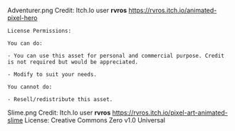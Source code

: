 Adventurer.png
Credit: Itch.Io user **rvros**
https://rvros.itch.io/animated-pixel-hero
```
License Permissions:

You can do:

- You can use this asset for personal and commercial purpose. Credit is not required but would be appreciated. 

- Modify to suit your needs.

You cannot do:

- Resell/redistribute this asset.
```

Slime.png
Credit: Itch.Io user **rvros**
https://rvros.itch.io/pixel-art-animated-slime
License: Creative Commons Zero v1.0 Universal